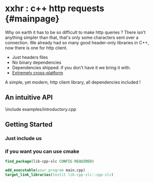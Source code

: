 xxhr : c++ http requests                         {#mainpage}
========================
Why on earth it has to be so difficult to make http queries ?
There isn't anything simpler than that, that's only some characters sent over a connection.
We already had so many good header-only libraries in C++, now there is one for http client.

  * Just headers files
  * No binary dependencies
  * Dependencies shipped: if you don't have it we bring it with.
  * [Extremely cross-platform](doc/supported_platforms.md)

A simple, yet modern, http client library, all dependencies included !

## An intuitive API
\include examples/introductory.cpp

## Getting Started

### Just include us

### if you want you can use cmake

```cmake
find_package(lib-cpp-slc CONFIG REQUIRED)

add_executable(your_program main.cpp)
target_link_libraries(testit lib-cpp-slc::cpp-slc)
```
